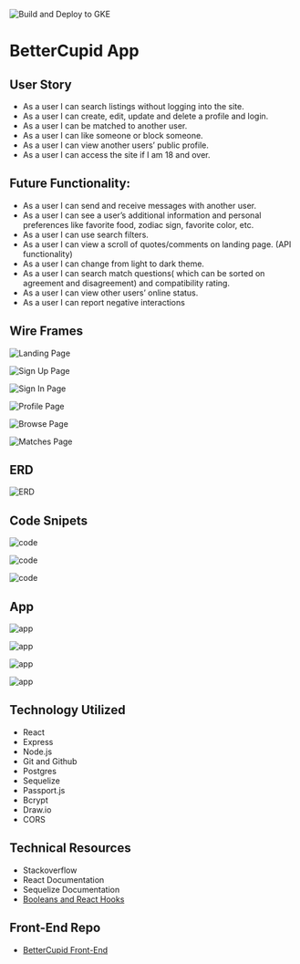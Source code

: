 ![Build and Deploy to GKE](https://github.com/endiawilliams/bettercupid-backend-devops/workflows/Build%20and%20Deploy%20to%20GKE/badge.svg)

# BetterCupid App
## User Story
* As a user I can search listings without logging into the site.
* As a user I can create, edit, update and delete a profile and login.
* As a user I can be matched to another user.
* As a user I can like someone or block someone.
* As a user I can view another users’ public profile.
* As a user I can access the site if I am 18 and over.

## Future Functionality:
* As a user I can send and receive messages with another user.
* As a user I can see a user’s additional information and personal preferences like favorite food, zodiac sign, favorite color, etc.
* As a user I can use search filters.
* As a user I can view a scroll of quotes/comments on landing page. (API functionality)
* As a user I can change from light to dark theme.
* As a user I can search match questions( which can be sorted on agreement and disagreement) and compatibility rating.
* As a user I can view other users’ online status.
* As a user I can report negative interactions

## Wire Frames
![Landing Page](https://raw.githubusercontent.com/astudillome/BetterCupid-pern-auth-frontend/main/public/images/image.png)

![Sign Up Page](https://raw.githubusercontent.com/astudillome/BetterCupid-pern-auth-frontend/main/public/images/image4.png)

![Sign In Page](https://raw.githubusercontent.com/astudillome/BetterCupid-pern-auth-frontend/main/public/images/image5.png)

![Profile Page](https://raw.githubusercontent.com/astudillome/BetterCupid-pern-auth-frontend/main/public/images/image2.png)

![Browse Page](https://raw.githubusercontent.com/astudillome/BetterCupid-pern-auth-frontend/main/public/images/image1.png)

![Matches Page](https://raw.githubusercontent.com/astudillome/BetterCupid-pern-auth-frontend/main/public/images/image3.png)

## ERD
![ERD](https://raw.githubusercontent.com/astudillome/BetterCupid-pern-auth-frontend/main/public/images/ERD.png)

## Code Snipets
![code](https://raw.githubusercontent.com/astudillome/BetterCupid-pern-auth-frontend/main/public/images/code1.png)

![code](https://raw.githubusercontent.com/astudillome/BetterCupid-pern-auth-frontend/main/public/images/code2.png)

![code](https://raw.githubusercontent.com/astudillome/BetterCupid-pern-auth-frontend/main/public/images/code3.png)

## App
![app](https://raw.githubusercontent.com/astudillome/BetterCupid-pern-auth-frontend/main/public/images/app3.png)

![app](https://raw.githubusercontent.com/astudillome/BetterCupid-pern-auth-frontend/main/public/images/app2.png)

![app](https://raw.githubusercontent.com/astudillome/BetterCupid-pern-auth-frontend/main/public/images/app1.png)

![app](https://raw.githubusercontent.com/astudillome/BetterCupid-pern-auth-frontend/main/public/images/app4.png)

## Technology Utilized
* React
* Express
* Node.js
* Git and Github
* Postgres
* Sequelize
* Passport.js
* Bcrypt
* Draw.io
* CORS

## Technical Resources
* Stackoverflow
* React Documentation
* Sequelize Documentation
* [Booleans and React Hooks](https://stackblitz.com/edit/react-boolean-hook-2?file=BasicBooleanState.js)

## Front-End Repo
* [BetterCupid Front-End](https://github.com/endiawilliams/bettercupid-frontend-devops)

